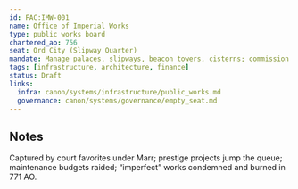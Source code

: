 ```yaml
---
id: FAC:IMW-001
name: Office of Imperial Works
type: public works board
chartered_ao: 756
seat: Ord City (Slipway Quarter)
mandate: Manage palaces, slipways, beacon towers, cisterns; commission architectural works.
tags: [infrastructure, architecture, finance]
status: Draft
links:
  infra: canon/systems/infrastructure/public_works.md
  governance: canon/systems/governance/empty_seat.md
---
```

## Notes
Captured by court favorites under Marr; prestige projects jump the queue; maintenance budgets raided; “imperfect” works condemned and burned in 771 AO.
